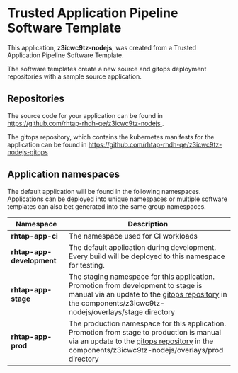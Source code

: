 # Trusted Application Pipeline Software Template

This application, **z3icwc9tz-nodejs**, was created from a Trusted Application Pipeline Software Template.

The software templates create a new source and gitops deployment repositories with a sample source application. 

## Repositories

The source code for your application can be found in [https://github.com/rhtap-rhdh-qe/z3icwc9tz-nodejs ](https://github.com/rhtap-rhdh-qe/z3icwc9tz-nodejs ).
 
The gitops repository, which contains the kubernetes manifests for the application can be found in 
[https://github.com/rhtap-rhdh-qe/z3icwc9tz-nodejs-gitops ](https://github.com/rhtap-rhdh-qe/z3icwc9tz-nodejs-gitops ) 

## Application namespaces 

The default application will be found in the following namespaces. Applications can be deployed into unique namespaces or multiple software templates can also bet generated into the same group namespaces.  

|  Namespace   |  Description   |  
| -------- | -------- |
| **rhtap-app-ci** | The namespace used for CI workloads |
| **rhtap-app-development** | The default application during development. Every build will be deployed to this namespace for testing. |
| **rhtap-app-stage** | The staging namespace for this application. Promotion from development to stage is manual via an update to the [gitops repository](https://github.com/rhtap-rhdh-qe/z3icwc9tz-nodejs-gitops ) in the components/z3icwc9tz-nodejs/overlays/stage directory |
| **rhtap-app-prod** | The production namespace for this application. Promotion from stage to production is manual via an update to the [gitops repository](https://github.com/rhtap-rhdh-qe/z3icwc9tz-nodejs-gitops ) in the components/z3icwc9tz-nodejs/overlays/prod directory |